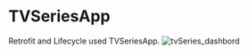 # TVSeriesApp

Retrofit and Lifecycle used TVSeriesApp.
![tvSeries_dashbord](https://github.com/Eyup06/seriesApp-retrofit/assets/76844060/5be7b347-6a2b-4529-85ad-16b3e7b18723)

